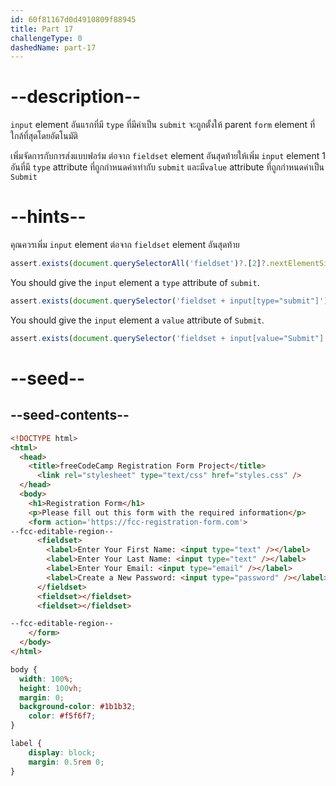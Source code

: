 ```yaml
---
id: 60f81167d0d4910809f88945
title: Part 17
challengeType: 0
dashedName: part-17
---
```


# --description--

`input` element อันแรกที่มี `type` ที่มีค่าเป็น `submit` จะถูกตั้งให้  parent `form` element ที่ใกล้ที่สุดโดยอัตโนมัติ

เพิ่มจัดการกับการส่งแบบฟอร์ม ต่อจาก `fieldset` element อันสุดท้ายให้เพิ่ม `input` element 1 อันที่มี `type` attribute ที่ถูกกำหนดค่าเท่ากับ `submit` และมี`value` attribute ที่ถูกกำหนดค่าเป็น `Submit`

# --hints--

คุณควรเพิ่ม `input` element ต่อจาก `fieldset` element อันสุดท้าย

```js
assert.exists(document.querySelectorAll('fieldset')?.[2]?.nextElementSibling?.tagName, 'input');
```

You should give the `input` element a `type` attribute of `submit`.

```js
assert.exists(document.querySelector('fieldset + input[type="submit"]'));
```

You should give the `input` element a `value` attribute of `Submit`.

```js
assert.exists(document.querySelector('fieldset + input[value="Submit"]'));
```

# --seed--

## --seed-contents--

```html
<!DOCTYPE html>
<html>
  <head>
    <title>freeCodeCamp Registration Form Project</title>
	  <link rel="stylesheet" type="text/css" href="styles.css" />
  </head>
  <body>
    <h1>Registration Form</h1>
    <p>Please fill out this form with the required information</p>
    <form action='https://fcc-registration-form.com'>
--fcc-editable-region--
      <fieldset>
        <label>Enter Your First Name: <input type="text" /></label>
        <label>Enter Your Last Name: <input type="text" /></label>
        <label>Enter Your Email: <input type="email" /></label>
        <label>Create a New Password: <input type="password" /></label>
      </fieldset>
      <fieldset></fieldset>
      <fieldset></fieldset>

--fcc-editable-region--
    </form>
  </body>
</html>
```

```css
body {
  width: 100%;
  height: 100vh;
  margin: 0;
  background-color: #1b1b32;
	color: #f5f6f7;
}

label {
	display: block;
	margin: 0.5rem 0;
}

```
